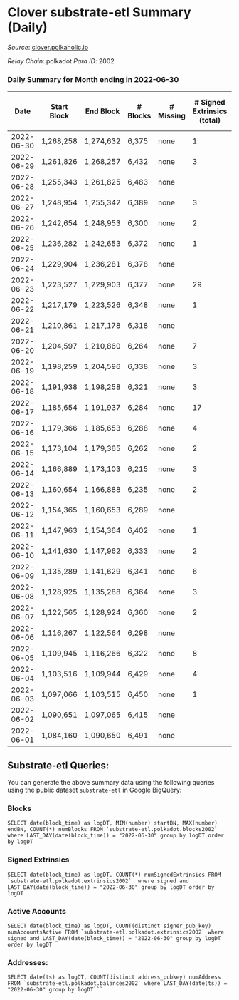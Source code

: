 # Clover substrate-etl Summary (Daily)

_Source_: [clover.polkaholic.io](https://clover.polkaholic.io)

*Relay Chain*: polkadot
*Para ID*: 2002



### Daily Summary for Month ending in 2022-06-30


| Date | Start Block | End Block | # Blocks | # Missing | # Signed Extrinsics (total) | # Active Accounts | # Addresses with Balances | # Events | # Transfers | # XCM Transfers In | # XCM Transfers Out |
| ---- | ----------- | --------- | -------- | --------- | --------------------------- | ----------------- | ------------------------- | -------- | ----------- | ------------------ | ------------------- |
| 2022-06-30 | 1,268,258 | 1,274,632 | 6,375 | none  | 1 | 1 | 3,285 | 14,775 | 22 ($145.84) |   |   |
| 2022-06-29 | 1,261,826 | 1,268,257 | 6,432 | none  | 3 | 2 | 3,285 | 14,548 | 9 ($74.76) |   |   |
| 2022-06-28 | 1,255,343 | 1,261,825 | 6,483 | none  |  | 94 | 3,281 | 15,068 | 112 ($96,629.22) |   |   |
| 2022-06-27 | 1,248,954 | 1,255,342 | 6,389 | none  | 3 | 3 | 3,273 | 14,279 | 14 ($1,756.38) |   |   |
| 2022-06-26 | 1,242,654 | 1,248,953 | 6,300 | none  | 2 | 2 | 3,270 | 14,193 | 7 ($1,664.68) |   |   |
| 2022-06-25 | 1,236,282 | 1,242,653 | 6,372 | none  | 1 | 1 | 3,268 | 14,309 | 12 ($3,152.56) |   |   |
| 2022-06-24 | 1,229,904 | 1,236,281 | 6,378 | none  |  | 30 | 3,266 | 14,625 | 37 ($5,915.76) |   |   |
| 2022-06-23 | 1,223,527 | 1,229,903 | 6,377 | none  | 29 | 10 | 3,261 | 15,187 | 105 ($613,029.63) |   |   |
| 2022-06-22 | 1,217,179 | 1,223,526 | 6,348 | none  | 1 | 1 | 3,250 | 20,652 | 979 ($640,014.00) |   |   |
| 2022-06-21 | 1,210,861 | 1,217,178 | 6,318 | none  |  | 26 | 2,917 | 15,749 | 117 ($58,173.52) |   |   |
| 2022-06-20 | 1,204,597 | 1,210,860 | 6,264 | none  | 7 | 5 | 2,843 | 15,165 | 41 ($15,412.30) |   |   |
| 2022-06-19 | 1,198,259 | 1,204,596 | 6,338 | none  | 3 | 2 | 2,821 | 14,962 | 32 ($4,335.75) |   |   |
| 2022-06-18 | 1,191,938 | 1,198,258 | 6,321 | none  | 3 | 2 | 2,804 | 15,021 | 31 ($6,297.31) |   |   |
| 2022-06-17 | 1,185,654 | 1,191,937 | 6,284 | none  | 17 | 9 | 2,785 | 16,359 | 328 ($91,486.38) |   |   |
| 2022-06-16 | 1,179,366 | 1,185,653 | 6,288 | none  | 4 | 3 | 2,536 | 17,717 | 594 ($7,771.73) |   |   |
| 2022-06-15 | 1,173,104 | 1,179,365 | 6,262 | none  | 2 | 2 | 2,530 | 17,937 | 347 ($14,863.08) |   |   |
| 2022-06-14 | 1,166,889 | 1,173,103 | 6,215 | none  | 3 | 3 | 2,411 | 17,780 | 251 ($3,775.71) |   |   |
| 2022-06-13 | 1,160,654 | 1,166,888 | 6,235 | none  | 2 | 2 | 2,182 | 18,322 | 206 ($10,330.66) |   |   |
| 2022-06-12 | 1,154,365 | 1,160,653 | 6,289 | none  |  | 11 | 1,973 | 16,264 | 238 ($82.93) |   |   |
| 2022-06-11 | 1,147,963 | 1,154,364 | 6,402 | none  | 1 | 1 | 1,735 | 15,372 | 195 ($1,598.23) |   |   |
| 2022-06-10 | 1,141,630 | 1,147,962 | 6,333 | none  | 2 | 2 | 1,676 | 13,833 | 3 ($232.41) |   |   |
| 2022-06-09 | 1,135,289 | 1,141,629 | 6,341 | none  | 6 | 4 | 1,671 | 13,729 | 4 ($1,031.26) |   |   |
| 2022-06-08 | 1,128,925 | 1,135,288 | 6,364 | none  | 3 | 3 | 1,667 | 16,715 | 500 ($1,118.68) |   |   |
| 2022-06-07 | 1,122,565 | 1,128,924 | 6,360 | none  | 2 | 2 | 1,445 | 14,115 | 25 ($36.72) |   |   |
| 2022-06-06 | 1,116,267 | 1,122,564 | 6,298 | none  |  | 19 | 1,433 | 13,756 | 15 ($1,541,316.99) |   |   |
| 2022-06-05 | 1,109,945 | 1,116,266 | 6,322 | none  | 8 | 2 | 1,432 | 14,769 | 113 ($4,443,066.53) |   |   |
| 2022-06-04 | 1,103,516 | 1,109,944 | 6,429 | none  | 4 | 2 | 1,356 | 15,453 | 284 ($135,997.71) |   |   |
| 2022-06-03 | 1,097,066 | 1,103,515 | 6,450 | none  | 1 | 1 | 1,168 | 14,617 | 96 ($10.56) |   |   |
| 2022-06-02 | 1,090,651 | 1,097,065 | 6,415 | none  |  | 14 | 1,074 | 13,929 | 14 ($196.35) |   |   |
| 2022-06-01 | 1,084,160 | 1,090,650 | 6,491 | none  |  | 11 | 1,073 | 14,716 | 3 ($1.41) |   |   |

## Substrate-etl Queries:
You can generate the above summary data using the following queries using the public dataset `substrate-etl` in Google BigQuery:


### Blocks
```
SELECT date(block_time) as logDT, MIN(number) startBN, MAX(number) endBN, COUNT(*) numBlocks FROM `substrate-etl.polkadot.blocks2002`  where LAST_DAY(date(block_time)) = "2022-06-30" group by logDT order by logDT
```


### Signed Extrinsics
```
SELECT date(block_time) as logDT, COUNT(*) numSignedExtrinsics FROM `substrate-etl.polkadot.extrinsics2002`  where signed and LAST_DAY(date(block_time)) = "2022-06-30" group by logDT order by logDT
```


### Active Accounts
```
SELECT date(block_time) as logDT, COUNT(distinct signer_pub_key) numAccountsActive FROM `substrate-etl.polkadot.extrinsics2002` where signed and LAST_DAY(date(block_time)) = "2022-06-30" group by logDT order by logDT
```


### Addresses:
```
SELECT date(ts) as logDT, COUNT(distinct address_pubkey) numAddress FROM `substrate-etl.polkadot.balances2002` where LAST_DAY(date(ts)) = "2022-06-30" group by logDT```

